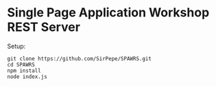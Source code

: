 Single Page Application Workshop REST Server
============================================

Setup:

    git clone https://github.com/SirPepe/SPAWRS.git
    cd SPAWRS
    npm install
    node index.js